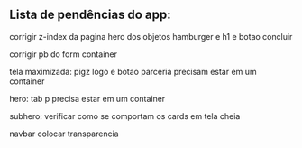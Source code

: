Lista de pendências do app:
-
corrigir z-index da pagina hero dos objetos hamburger e h1 e botao concluir

corrigir pb do form container

tela maximizada: pigz logo e botao parceria precisam estar em um container

hero: tab p precisa estar em um container

subhero: verificar como se comportam os cards em tela cheia

navbar colocar transparencia

